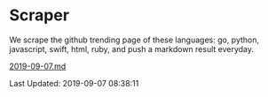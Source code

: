 # Scraper

We scrape the github trending page of these languages: go, python, javascript, swift, html, ruby, and push a markdown result everyday.

[2019-09-07.md](https://github.com/henson/Scraper/blob/master/2019-09-07.md)

Last Updated: 2019-09-07 08:38:11